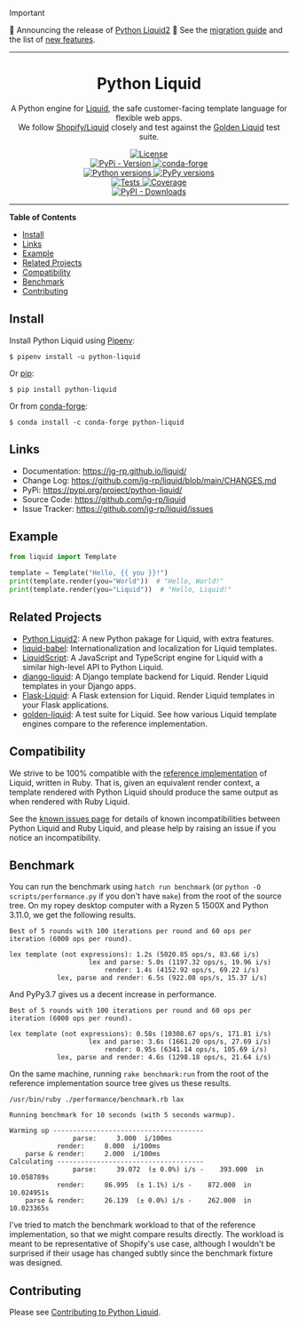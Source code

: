 > [!IMPORTANT]  
> 🎉 Announcing the release of [Python Liquid2](https://github.com/jg-rp/python-liquid2) 🎉 See the [migration guide](https://jg-rp.github.io/python-liquid2/migration/) and the list of [new features](https://jg-rp.github.io/python-liquid2/migration/#new-features).

---

<h1 align="center">Python Liquid</h1>

<p align="center">
A Python engine for <a href="https://shopify.github.io/liquid/">Liquid</a>, the safe customer-facing template language for flexible web apps.
<br>We follow <a href="https://github.com/Shopify/liquid">Shopify/Liquid</a> closely and test against the <a href="https://github.com/jg-rp/golden-liquid">Golden Liquid</a> test suite.
</p>
<p align="center">
  <a href="https://github.com/jg-rp/liquid/blob/main/LICENSE">
    <img src="https://img.shields.io/pypi/l/python-liquid.svg?style=flat-square" alt="License">
  </a>
  <br>
  <a href="https://pypi.org/project/python-liquid/">
    <img src="https://img.shields.io/pypi/v/python-liquid.svg?style=flat-square" alt="PyPi - Version">
  </a>
  <a href="https://anaconda.org/conda-forge/python-liquid">
    <img src="https://img.shields.io/conda/vn/conda-forge/python-liquid?style=flat-square" alt="conda-forge">
  </a>
  <br>
  <a href="https://pypi.org/project/python-liquid/">
    <img src="https://img.shields.io/pypi/pyversions/python-liquid.svg?style=flat-square" alt="Python versions">
  </a>
  <a href="https://github.com/jg-rp/liquid/actions/workflows/coverage.yaml">
    <img src="https://img.shields.io/badge/pypy-3.7%20%7C%203.8%20%7C%203.9-blue?style=flat-square" alt="PyPy versions">
  </a>
  <br>
  <a href="https://github.com/jg-rp/liquid/actions/workflows/tests.yaml">
    <img src="https://img.shields.io/github/actions/workflow/status/jg-rp/liquid/tests.yaml?branch=main&label=tests&style=flat-square" alt="Tests">
  </a>
  <a href="https://github.com/jg-rp/liquid/actions/workflows/coverage.yaml">
    <img src="https://img.shields.io/github/actions/workflow/status/jg-rp/liquid/coverage.yaml?branch=main&label=coverage&style=flat-square" alt="Coverage">
  </a>
  <br>
  <a href="https://pypi.org/project/python-liquid/">
    <img alt="PyPI - Downloads" src="https://img.shields.io/pypi/dm/python-liquid?style=flat-square">
  </a>
</p>

---

**Table of Contents**

- [Install](#install)
- [Links](#links)
- [Example](#example)
- [Related Projects](#related-projects)
- [Compatibility](#compatibility)
- [Benchmark](#benchmark)
- [Contributing](#contributing)

## Install

Install Python Liquid using [Pipenv](https://pipenv.pypa.io/en/latest/):

```shell
$ pipenv install -u python-liquid
```

Or [pip](https://pip.pypa.io/en/stable/getting-started/):

```shell
$ pip install python-liquid
```

Or from [conda-forge](https://anaconda.org/conda-forge/python-liquid):

```shell
$ conda install -c conda-forge python-liquid
```

## Links

- Documentation: https://jg-rp.github.io/liquid/
- Change Log: https://github.com/jg-rp/liquid/blob/main/CHANGES.md
- PyPi: https://pypi.org/project/python-liquid/
- Source Code: https://github.com/jg-rp/liquid
- Issue Tracker: https://github.com/jg-rp/liquid/issues

## Example

```python
from liquid import Template

template = Template("Hello, {{ you }}!")
print(template.render(you="World"))  # "Hello, World!"
print(template.render(you="Liquid"))  # "Hello, Liquid!"
```

## Related Projects

- [Python Liquid2](https://github.com/jg-rp/python-liquid2): A new Python pakage for Liquid, with extra features.
- [liquid-babel](https://github.com/jg-rp/liquid-babel): Internationalization and localization for Liquid templates.
- [LiquidScript](https://github.com/jg-rp/liquidscript): A JavaScript and TypeScript engine for Liquid with a similar high-level API to Python Liquid.
- [django-liquid](https://github.com/jg-rp/django-liquid): A Django template backend for Liquid. Render Liquid templates in your Django apps.
- [Flask-Liquid](https://github.com/jg-rp/Flask-Liquid): A Flask extension for Liquid. Render Liquid templates in your Flask applications.
- [golden-liquid](https://github.com/jg-rp/golden-liquid): A test suite for Liquid. See how various Liquid template engines compare to the reference implementation.

## Compatibility

We strive to be 100% compatible with the [reference implementation](https://shopify.github.io/liquid/) of Liquid, written in Ruby. That is, given an equivalent render context, a template rendered with Python Liquid should produce the same output as when rendered with Ruby Liquid.

See the [known issues page](https://jg-rp.github.io/liquid/known_issues) for details of known incompatibilities between Python Liquid and Ruby Liquid, and please help by raising an issue if you notice an incompatibility.

## Benchmark

You can run the benchmark using `hatch run benchmark` (or `python -O scripts/performance.py` if you don't have `make`) from the root of the source tree. On my ropey desktop computer with a Ryzen 5 1500X and Python 3.11.0, we get the following results.

```text
Best of 5 rounds with 100 iterations per round and 60 ops per iteration (6000 ops per round).

lex template (not expressions): 1.2s (5020.85 ops/s, 83.68 i/s)
                    lex and parse: 5.0s (1197.32 ops/s, 19.96 i/s)
                        render: 1.4s (4152.92 ops/s, 69.22 i/s)
            lex, parse and render: 6.5s (922.08 ops/s, 15.37 i/s)
```

And PyPy3.7 gives us a decent increase in performance.

```text
Best of 5 rounds with 100 iterations per round and 60 ops per iteration (6000 ops per round).

lex template (not expressions): 0.58s (10308.67 ops/s, 171.81 i/s)
                    lex and parse: 3.6s (1661.20 ops/s, 27.69 i/s)
                        render: 0.95s (6341.14 ops/s, 105.69 i/s)
            lex, parse and render: 4.6s (1298.18 ops/s, 21.64 i/s)
```

On the same machine, running `rake benchmark:run` from the root of the reference implementation source tree gives us these results.

```text
/usr/bin/ruby ./performance/benchmark.rb lax

Running benchmark for 10 seconds (with 5 seconds warmup).

Warming up --------------------------------------
                parse:     3.000  i/100ms
            render:     8.000  i/100ms
    parse & render:     2.000  i/100ms
Calculating -------------------------------------
                parse:     39.072  (± 0.0%) i/s -    393.000  in  10.058789s
            render:     86.995  (± 1.1%) i/s -    872.000  in  10.024951s
    parse & render:     26.139  (± 0.0%) i/s -    262.000  in  10.023365s
```

I've tried to match the benchmark workload to that of the reference implementation, so that we might compare results directly. The workload is meant to be representative of Shopify's use case, although I wouldn't be surprised if their usage has changed subtly since the benchmark fixture was designed.

## Contributing

Please see [Contributing to Python Liquid](https://github.com/jg-rp/liquid/blob/main/contributing.md).
